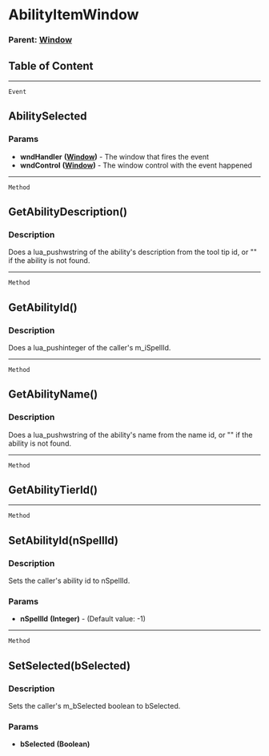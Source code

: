 AbilityItemWindow
=================

### Parent: [Window](../WindowControls/Window.md)

Table of Content
---------------- 

<!-- toc -->

------------------------------------------------------------------------

`Event`

AbilitySelected
---------------

### Params

-   **wndHandler** **([Window](../WindowControls/Window.md))** - The
    window that fires the event
-   **wndControl** **([Window](../WindowControls/Window.md))** - The
    window control with the event happened

------------------------------------------------------------------------

`Method`

GetAbilityDescription()
-----------------------

### Description

Does a lua\_pushwstring of the ability's description from the tool tip
id, or "" if the ability is not found.

------------------------------------------------------------------------

`Method`

GetAbilityId()
--------------

### Description

Does a lua\_pushinteger of the caller's m\_iSpellId.

------------------------------------------------------------------------

`Method`

GetAbilityName()
----------------

### Description

Does a lua\_pushwstring of the ability's name from the name id, or "" if
the ability is not found.

------------------------------------------------------------------------

`Method`

GetAbilityTierId()
------------------

------------------------------------------------------------------------

`Method`

SetAbilityId(nSpellId)
----------------------

### Description

Sets the caller's ability id to nSpellId.

### Params

-   **nSpellId** **(Integer)** - (Default value: -1)

------------------------------------------------------------------------

`Method`

SetSelected(bSelected)
----------------------

### Description

Sets the caller's m\_bSelected boolean to bSelected.

### Params

-   **bSelected** **(Boolean)**
